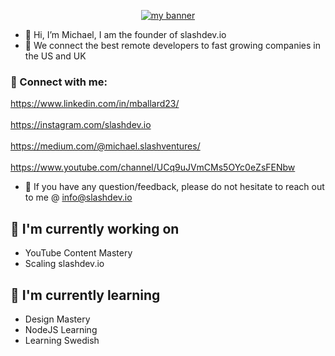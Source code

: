 <p align="center">
  <a href="https://slashdev.io/" target="_blank" rel="noreferrer"><img src="https://user-images.githubusercontent.com/28057693/195335560-3b6afd49-1d13-4ba7-a9ac-1ae00ef9d260.png" alt="my banner"></a>
</p>

- 👋 Hi, I’m Michael, I am the founder of slashdev.io
- 🚀 We connect the best remote developers to fast growing companies in the US and UK

### 🤝 Connect with me:

https://www.linkedin.com/in/mballard23/ <br><br>
https://instagram.com/slashdev.io <br><br>
https://medium.com/@michael.slashventures/ <br><br>
https://www.youtube.com/channel/UCq9uJVmCMs5OYc0eZsFENbw

- 💬 If you have any question/feedback, please do not hesitate to reach out to me @ info@slashdev.io

## 🔭 I'm currently working on

- YouTube Content Mastery
- Scaling slashdev.io

## 🌱 I'm currently learning

- Design Mastery
- NodeJS Learning
- Learning Swedish

<!---
mballard23/mballard23 is a ✨ special ✨ repository because its `README.md` (this file) appears on your GitHub profile.
You can click the Preview link to take a look at your changes.
--->
